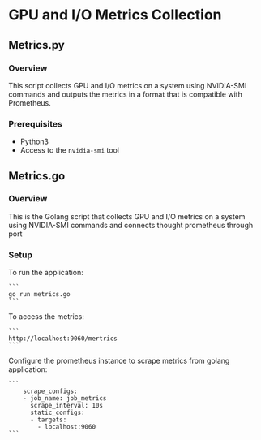 # GPU and I/O Metrics Collection

## Metrics.py
### Overview
This script collects GPU and I/O metrics on a system using NVIDIA-SMI commands and outputs the metrics in a format that is compatible with Prometheus.

### Prerequisites 
- Python3
- Access to the `nvidia-smi` tool

## Metrics.go
### Overview
This is the Golang script that collects GPU and I/O metrics on a system using NVIDIA-SMI commands and connects thought prometheus through port 

### Setup 
To run the application: 

    ```
    go run metrics.go
    ```
    
To access the metrics:

    ```
    http://localhost:9060/mertrics 
    ```
    

Configure the prometheus instance to scrape metrics from golang application:

    ```
        scrape_configs:
        - job_name: job_metrics
          scrape_interval: 10s
          static_configs:
          - targets:
            - localhost:9060
    ```